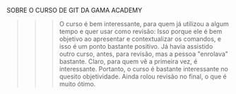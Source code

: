 SOBRE O CURSO DE GIT DA GAMA ACADEMY

>>> O curso é bem interessante, para quem já utilizou a algum tempo e quer usar como revisão:
    Isso porque ele é bem objetivo ao apresentar e contextualizar os comandos, e isso é um ponto bastante positivo. Já havia assistido outro curso, antes, para revisão, mas a pessoa "enrolava" bastante. Claro, para quem vê a primeira vez, é interessante. Portanto, o curso é bastante interessante no quesito objetividade. Ainda rolou revisão no final, o que é muito ótimo. 
